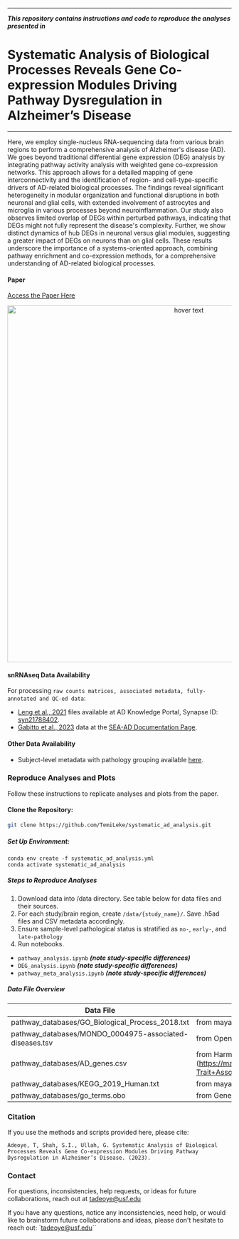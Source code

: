 
---

***This repository contains instructions and code to reproduce the analyses presented in***

# Systematic Analysis of Biological Processes Reveals Gene Co-expression Modules Driving Pathway Dysregulation in Alzheimer’s Disease
---

Here, we employ single-nucleus RNA-sequencing data from various brain regions to perform a comprehensive analysis of Alzheimer's disease (AD). We goes beyond traditional differential gene expression (DEG) analysis by integrating pathway activity analysis with weighted gene co-expression networks. This approach allows for a detailed mapping of gene interconnectivity and the identification of region- and cell-type-specific drivers of AD-related biological processes. The findings reveal significant heterogeneity in modular organization and functional disruptions in both neuronal and glial cells, with extended involvement of astrocytes and microglia in various processes beyond neuroinflammation. Our study also observes limited overlap of DEGs within perturbed pathways, indicating that DEGs might not fully represent the disease's complexity. Further, we show distinct dynamics of hub DEGs in neuronal versus glial modules, suggesting a greater impact of DEGs on neurons than on glial cells. These results underscore the importance of a systems-oriented approach, combining pathway enrichment and co-expression methods, for a comprehensive understanding of AD-related biological processes.

#### Paper
[Access the Paper Here](...)

<p align="center">
  <img src="Figure 1.png" width="800" title="hover text">
</p>

#### snRNAseq Data Availability

For processing `raw counts matrices, associated metadata, fully-annotated and QC-ed data`:

- [Leng et al., 2021](https://doi.org/10.1038/s41593-020-00764-7) files available at AD Knowledge Portal, Synapse ID: [syn21788402](https://www.synapse.org/#!Synapse:syn21788402).
- [Gabitto et al., 2023](https://www.biorxiv.org/content/10.1101/2023.05.08.539485v2) data at the [SEA-AD Documentation Page](https://portal.brain-map.org/explore/seattle-alzheimers-disease/seattle-alzheimers-disease-brain-cell-atlas-download?edit&language=en).

#### Other Data Availability

- Subject-level metadata with pathology grouping available [here](...).

### Reproduce Analyses and Plots

Follow these instructions to replicate analyses and plots from the paper.

#### Clone the Repository:

```bash
git clone https://github.com/TemiLeke/systematic_ad_analysis.git
```

##### Set Up Environment:

```
conda env create -f systematic_ad_analysis.yml
conda activate systematic_ad_analysis
```

##### Steps to Reproduce Analyses

1. Download data into /data directory. See table below for data files and their sources.
2. For each study/brain region, create `/data/{study_name}/`. Save .h5ad files and CSV metadata accordingly.
2. Ensure sample-level pathological status is stratified as `no-`, `early-`, and `late-pathology`
3. Run notebooks. 
- `pathway_analysis.ipynb` ***(note study-specific differences)***
- `DEG_analysis.ipynb` ***(note study-specific differences)***
- `pathway_meta_analysis.ipynb` ***(note study-specific differences)***

##### Data File Overview

| Data File                                                     | Description / Origin                                                                                                                                                                                                    |       
|---------------------------------------------------------------|-------------------------------------------------------------------------------------------------------------------------------------------------------------------------------------------------------------------------|
| pathway_databases/GO_Biological_Process_2018.txt              | from mayaan lab  [here](https://maayanlab.cloud/Enrichr/#libraries)                                                                                                                                                     |
| pathway_databases/MONDO_0004975-associated-diseases.tsv       | from Open Targets Platform [here](https://platform.opentargets.org/disease/MONDO_0004975/associations)                                                                                                                                                      |
| pathway_databases/AD_genes.csv       | from Harmonizome (Mayaanlab) [here](https://maayanlab.cloud/Harmonizome/gene_set/Alzheimer+Disease/dbGAP+Gene-Trait+Association s)                                                                                                                                                      |
| pathway_databases/KEGG_2019_Human.txt                         | from mayaan lab [here](https://maayanlab.cloud/Enrichr/#libraries)                                                                                                                                                      |
| pathway_databases/go_terms.obo                         | from Gene Ontology [here](https://geneontology.org/docs/download-ontology/)                                                                                                                                                      |


### Citation

If you use the methods and scripts provided here, please cite:

`Adeoye, T, Shah, S.I., Ullah, G. Systematic Analysis of Biological Processes Reveals Gene Co-expression Modules Driving Pathway Dysregulation in Alzheimer’s Disease. (2023).`


### Contact

For questions, inconsistencies, help requests, or ideas for future collaborations, reach out at tadeoye@usf.edu

If you have any questions, notice any inconsistencies, need help, or would like to brainstorm future collaborations and ideas, please don't hesitate to reach out: `tadeoye@usf.edu``
